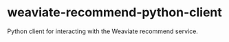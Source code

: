 # weaviate-recommend-python-client
Python client for interacting with the Weaviate recommend service. 
